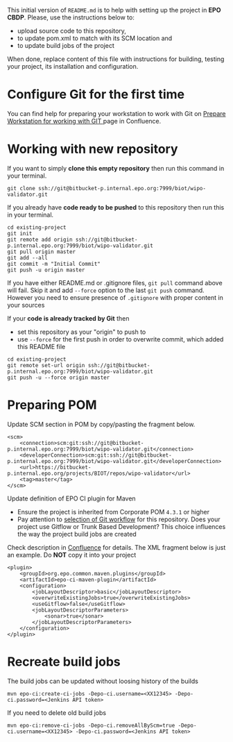 This initial version of `README.md` is to help with setting up the project in **EPO CBDP**. Please, use the instructions below to:
* upload source code to this repository,
* to update pom.xml to match with its SCM location and
* to update build jobs of the project

When done, replace content of this file with instructions for building, testing your project, its installation and configuration.

# Configure Git for the first time

You can find help for preparing your workstation to work with Git on [Prepare Workstation for working with GIT ](http://confluence-p.internal.epo.org/x/14e3BQ)
page in Confluence.

# Working with new repository

If you want to simply **clone this empty repository** then run this command in your terminal.

````
git clone ssh://git@bitbucket-p.internal.epo.org:7999/biot/wipo-validator.git
````

If you already have **code ready to be pushed** to this repository then run this in your terminal.

````
cd existing-project
git init
git remote add origin ssh://git@bitbucket-p.internal.epo.org:7999/biot/wipo-validator.git
git pull origin master
git add --all
git commit -m "Initial Commit"
git push -u origin master
````

If you have either README.md or .gitignore files, `git pull` command above will fail. Skip it and add `--force` option to
the last `git push` command. However you need to ensure presence of `.gitignore` with proper content in your sources

If your **code is already tracked by Git** then 
* set this repository as your "origin" to push to
* use `--force` for the first push in order to overwrite commit, which added this README file

````
cd existing-project
git remote set-url origin ssh://git@bitbucket-p.internal.epo.org:7999/biot/wipo-validator.git
git push -u --force origin master
````

# Preparing POM

Update SCM section in POM by copy/pasting the fragment below.

````
<scm>
    <connection>scm:git:ssh://git@bitbucket-p.internal.epo.org:7999/biot/wipo-validator.git</connection>
    <developerConnection>scm:git:ssh://git@bitbucket-p.internal.epo.org:7999/biot/wipo-validator.git</developerConnection>
    <url>https://bitbucket-p.internal.epo.org/projects/BIOT/repos/wipo-validator</url>
    <tag>master</tag>
</scm>
````

Update definition of EPO CI plugin for Maven 

* Ensure the project is inherited from Corporate POM `4.3.1` or higher
* Pay attention to [selection of Git workflow](http://confluence-p.internal.epo.org/x/8463BQ) for this repository.
Does your project use Gitflow or Trunk Based Development? This choice influences the way the project build jobs are created

Check description in [Confluence](http://confluence-p.internal.epo.org/x/cpDwAw)
for details. The XML fragment below is just an example. Do **NOT** copy it into your project

````
<plugin>
    <groupId>org.epo.common.maven.plugins</groupId>
    <artifactId>epo-ci-maven-plugin</artifactId>
    <configuration>
        <jobLayoutDescriptor>basic</jobLayoutDescriptor>
        <overwriteExistingJobs>true</overwriteExistingJobs>
        <useGitflow>false</useGitflow>
        <jobLayoutDescriptorParameters>
            <sonar>true</sonar>
        </jobLayoutDescriptorParameters>
    </configuration>
</plugin>
````
  
# Recreate build jobs

The build jobs can be updated without loosing history of the builds
````
mvn epo-ci:create-ci-jobs -Depo-ci.username=<XX12345> -Depo-ci.password=<Jenkins API token>
````

If you need to delete old build jobs

````
mvn epo-ci:remove-ci-jobs -Depo-ci.removeAllByScm=true -Depo-ci.username=<XX12345> -Depo-ci.password=<Jenkins API token>
````
